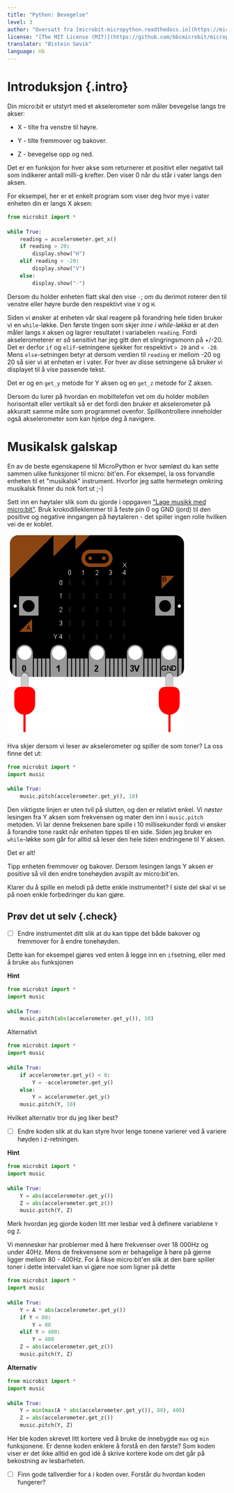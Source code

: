 ```yaml
---
title: "Python: Bevegelse"
level: 3
author: "Oversatt fra [microbit-micropython.readthedocs.io](https://microbit-micropython.readthedocs.io/en/latest/tutorials/movement.html)"
license: "[The MIT License (MIT)](https://github.com/bbcmicrobit/micropython/blob/master/LICENSE)"
translator: "Øistein Søvik"
language: nb
---
```



# Introduksjon {.intro}

Din micro:bit er utstyrt med et akselerometer som måler bevegelse langs tre akser:

* X - tilte fra venstre til høyre.

* Y - tilte fremmover og bakover.

* Z - bevegelse opp og ned.

Det er en funksjon for hver akse som returnerer et positivt eller negativt tall
som indikerer antall milli-g krefter. Den viser 0 når du står i vater langs
den aksen.

For eksempel, her er et enkelt program som viser deg hvor mye i vater enheten
din er langs X aksen:

```python
from microbit import *

while True:
    reading = accelerometer.get_x()
    if reading > 20:
        display.show("H")
    elif reading < -20:
        display.show("V")
    else:
        display.show("-")
```

Dersom du holder enheten flatt skal den vise `-`; om du derimot roterer den til
venstre eller høyre burde den respektivt vise `V` og `H`.

Siden vi ønsker at enheten vår skal reagere på forandring hele tiden bruker vi
en `while`-løkke. Den første tingen som skjer *inne i while-løkka* er at den
måler langs `X` aksen og lagrer resultatet i variabelen `reading`. Fordi
akselerometerer er *så* sensitivt har jeg gitt den et slingringsmonn på +/-20.
Det er derfor `if` og `elif`-setningene sjekker for respektivt `> 20` and `<
-20`. Mens `else`-setningen betyr at dersom verdien til `reading` er mellom -20
og 20 så sier vi at enheten er i vater. For hver av disse setningene så bruker
vi displayet til å vise passende tekst.

Det er og en `get_y` metode for Y aksen og en `get_z` metode for Z aksen.

Dersom du lurer på hvordan en mobiltelefon vet om du holder mobilen horisontalt
eller vertikalt så er det fordi den bruker et akselerometer på akkuratt samme
måte som programmet ovenfor. Spillkontrollere inneholder også akselerometer som
kan hjelpe deg å navigere.

# Musikalsk galskap

En av de beste egenskapene til MicroPython er hvor sømløst du kan sette sammen
ulike funksjoner til micro: bit'en. For eksempel, la oss forvandle enheten til
et "musikalsk" instrument. Hvorfor jeg satte hermetegn omkring musikalsk finner
du nok fort ut ;-)

Sett inn en høytaler slik som du gjorde i oppgaven ["Lage musikk med
micro:bit"](../python_musikk/python_musikk.html). Bruk krokodilleklemmer til å feste
pin 0 og GND (jord) til den positive og negative inngangen på høytaleren - det
spiller ingen rolle hvilken vei de er koblet. 

![Bilde av en micro'bit med krokodilleklemmer til pin 0 og GND](pin0-gnd.png)

Hva skjer dersom vi leser av akselerometer og spiller de som toner? La oss finne
det ut:

```python
from microbit import *
import music

while True:
    music.pitch(accelerometer.get_y(), 10)
```

Den viktigste linjen er uten tvil på slutten, og den er relativt enkel. Vi
*nøster* lesingen fra Y aksen som frekvensen og mater den inn i `music.pitch`
metoden. Vi lar denne freksenen bare spille i 10 millisekunder fordi vi ønsker å
forandre tone raskt når enheten tippes til en side. Siden jeg bruker en
`while`-løkke som går for alltid så leser den hele tiden endringene til Y aksen.

Det er alt!

Tipp enheten fremmover og bakover. Dersom lesingen langs Y aksen er positive så
vil den endre tonehøyden avspilt av micro:bit'en. 

Klarer du å spille en melodi på dette enkle instrumentet? I siste del skal vi se
på noen enkle forbedringer du kan gjøre.

## Prøv det ut selv {.check}

- [ ] Endre instrumentet ditt slik at du kan tippe det både bakover og fremmover for å endre tonehøyden.

Dette kan for eksempel gjøres ved enten å legge inn en `if`setning, eller med å bruke `abs` funksjonen

<toggle>
  <strong>Hint</strong>
  <hide>

```python
from microbit import *
import music

while True:
    music.pitch(abs(accelerometer.get_y()), 10)
```

Alternativt 

```python
from microbit import *
import music

while True:
    if accelerometer.get_y() < 0:
        Y = -accelerometer.get_y()
    else:
        Y = accelerometer.get_y()
    music.pitch(Y, 10)
```

Hvilket alternativ tror du jeg liker best?

</hide>
</toggle>

- [ ] Endre koden slik at du kan styre hvor lenge tonene varierer ved å variere høyden i z-retningen.

<toggle>
  <strong>Hint</strong>
  <hide>

```python
from microbit import *
import music

while True:
    Y = abs(accelerometer.get_y())
    Z = abs(accelerometer.get_z())
    music.pitch(Y, Z)
```

Merk hvordan jeg gjorde koden litt mer lesbar ved å definere variablene `Y` og `Z`.

</hide>
</toggle>

Vi mennesker har problemer med å høre frekvenser over 18 000Hz og under 40Hz.
Mens de frekvensene som er behagelige å høre på gjerne ligger mellom 80 - 400Hz.
For å fikse micro:bit'en slik at den bare spiller toner i dette intervalet kan vi
gjøre noe som ligner på dette

```python
from microbit import *
import music

while True:
    Y = A * abs(accelerometer.get_y())
    if Y < 80:
        Y = 80
    elif Y > 400:
        Y = 400
    Z = abs(accelerometer.get_z())
    music.pitch(Y, Z)
```

<toggle>
  <strong>Alternativ</strong>
  <hide>

```python
from microbit import *
import music

while True:
    Y = min(max(A * abs(accelerometer.get_y()), 80), 400)
    Z = abs(accelerometer.get_z())
    music.pitch(Y, Z)
```

Her ble koden skrevet litt kortere ved å bruke de innebygde `max` og `min`
funksjonene. Er denne koden enklere å forstå en den første? Som koden viser er
det ikke alltid en god idè å skrive kortere kode om det går på bekostning av
lesbarheten.

</hide>
</toggle>

- [ ] Finn gode tallverdier for `A` i koden over. Forstår du hvordan koden fungerer?
